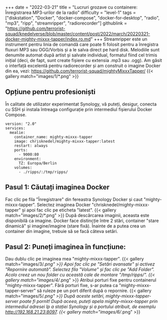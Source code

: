 +++
date = "2022-03-21"
title = "Lucruri grozave cu containere: Înregistrarea MP3-urilor de la radio"
difficulty = "level-1"
tags = ["diskstation", "Docker", "docker-compose", "docker-for-desktop", "radio", "mp3", "ripp", "streamripper", "radiorecorder"]
githublink = "https://github.com/terrorist-squad/knedelverse/blob/master/content/post/2022/march/20220321-docker-mighty-mixxx-tapper/index.ro.md"
+++
Streamripper este un instrument pentru linia de comandă care poate fi folosit pentru a înregistra fluxuri MP3 sau OGG/Vorbis și a le salva direct pe hard disk. Melodiile sunt denumite automat după artist și salvate individual, formatul fiind cel trimis inițial (deci, de fapt, sunt create fișiere cu extensia .mp3 sau .ogg). Am găsit o interfață excelentă pentru radiorecorder și am construit o imagine Docker din ea, vezi: https://github.com/terrorist-squad/mightyMixxxTapper/
{{< gallery match="images/1/*.png" >}}

## Opțiune pentru profesioniști
În calitate de utilizator experimentat Synology, vă puteți, desigur, conecta cu SSH și instala întreaga configurație prin intermediul fișierului Docker Compose.
```
version: "2.0"
services:
  mealie:
    container_name: mighty-mixxx-tapper
    image: chrisknedel/mighty-mixxx-tapper:latest
    restart: always
    ports:
      - 9000:80
    environment:
      TZ: Europa/Berlin
    volumes:
      - ./ripps/:/tmp/ripps/

```

## Pasul 1: Căutați imaginea Docker
Fac clic pe fila "Înregistrare" din fereastra Synology Docker și caut "mighty-mixxx-tapper". Selectez imaginea Docker "chrisknedel/mighty-mixxx-tapper" și apoi fac clic pe eticheta "latest".
{{< gallery match="images/2/*.png" >}}
După descărcarea imaginii, aceasta este disponibilă ca imagine. Docker face distincție între 2 stări, container "stare dinamică" și imagine/imagine (stare fixă). Înainte de a putea crea un container din imagine, trebuie să se facă câteva setări.
## Pasul 2: Puneți imaginea în funcțiune:
Dau dublu clic pe imaginea mea "mighty-mixxx-tapper".
{{< gallery match="images/3/*.png" >}}
Apoi fac clic pe "Setări avansate" și activez "Repornire automată". Selectez fila "Volume" și fac clic pe "Add Folder". Acolo creez un nou folder cu această cale de montare "/tmp/ripps/".
{{< gallery match="images/4/*.png" >}}
Atribui porturi fixe pentru containerul "mighty-mixxx-tapper". Fără porturi fixe, s-ar putea ca "mighty-mixxx-tapper-server" să ruleze pe un port diferit după o repornire.
{{< gallery match="images/5/*.png" >}}
După aceste setări, mighty-mixxx-tapper-server poate fi pornit! După aceea, puteți apela mighty-mixxx-tapper prin intermediul adresei Ip a stației Synology și a portului atribuit, de exemplu http://192.168.21.23:8097.
{{< gallery match="images/6/*.png" >}}

